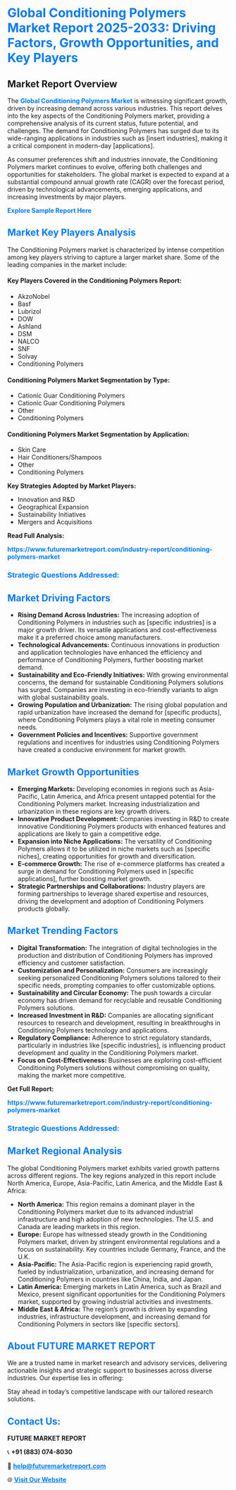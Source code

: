 <h1 style="color: #007BFF;">Global Conditioning Polymers Market Report 2025-2033: Driving Factors, Growth Opportunities, and Key Players</h1>

<section id="overview">
<h2>Market Report Overview</h2>
<p>The <a href="https://www.futuremarketreport.com/industry-report/conditioning-polymers-market" style="color: #007BFF; text-decoration: none;"><strong>Global Conditioning Polymers Market</strong></a> is witnessing significant growth, driven by increasing demand across various industries. This report delves into the key aspects of the Conditioning Polymers market, providing a comprehensive analysis of its current status, future potential, and challenges. The demand for Conditioning Polymers has surged due to its wide-ranging applications in industries such as [insert industries], making it a critical component in modern-day [applications].</p>
<p>As consumer preferences shift and industries innovate, the Conditioning Polymers market continues to evolve, offering both challenges and opportunities for stakeholders. The global market is expected to expand at a substantial compound annual growth rate (CAGR) over the forecast period, driven by technological advancements, emerging applications, and increasing investments by major players.</p>
</section>

<section id="overview">
<p><a href="https://www.futuremarketreport.com/request-sample/reportId=108290" style="color: #007BFF; text-decoration: none;"><strong>Explore Sample Report Here</strong></a></p>
</section>

<section id="key-players">
<h2 style="color: #007BFF;">Market Key Players Analysis</h2>
<p>The Conditioning Polymers market is characterized by intense competition among key players striving to capture a larger market share. Some of the leading companies in the market include:</p>
<h4>Key Players Covered in the Conditioning Polymers Report:</h4>
<ul><li>AkzoNobel</li><li>Basf</li><li>Lubrizol</li><li>DOW</li><li>Ashland</li><li>DSM</li><li>NALCO</li><li>SNF</li><li>Solvay</li><li>Conditioning Polymers</li></ul>
<h4>Conditioning Polymers Market Segmentation by Type:</h4>
<ul><li>Cationic Guar Conditioning Polymers</li><li>Cationic Guar Conditioning Polymers</li><li>Other</li><li>Conditioning Polymers</li></ul>

<h4>Conditioning Polymers Market Segmentation by Application:</h4>
<ul><li>Skin Care</li><li>Hair Conditioners/Shampoos</li><li>Other</li><li>Conditioning Polymers</li></ul>
<p><strong>Key Strategies Adopted by Market Players:</strong></p>
<ul>
<li>Innovation and R&D</li>
<li>Geographical Expansion</li>
<li>Sustainability Initiatives</li>
<li>Mergers and Acquisitions</li>
</ul>
</section>

<section>
<p><strong>Read Full Analysis: </strong></p><a href="https://www.futuremarketreport.com/industry-report/conditioning-polymers-market" style="color: #007BFF; text-decoration: none;"><strong>https://www.futuremarketreport.com/industry-report/conditioning-polymers-market</strong></a>
<h3 style="color: #007BFF;">Strategic Questions Addressed:</h3>
</section>

<section id="driving-factors">
<h2 style="color: #007BFF;">Market Driving Factors</h2>
<ul>
<li><strong>Rising Demand Across Industries:</strong> The increasing adoption of Conditioning Polymers in industries such as [specific industries] is a major growth driver. Its versatile applications and cost-effectiveness make it a preferred choice among manufacturers.</li>
<li><strong>Technological Advancements:</strong> Continuous innovations in production and application technologies have enhanced the efficiency and performance of Conditioning Polymers, further boosting market demand.</li>
<li><strong>Sustainability and Eco-Friendly Initiatives:</strong> With growing environmental concerns, the demand for sustainable Conditioning Polymers solutions has surged. Companies are investing in eco-friendly variants to align with global sustainability goals.</li>
<li><strong>Growing Population and Urbanization:</strong> The rising global population and rapid urbanization have increased the demand for [specific products], where Conditioning Polymers plays a vital role in meeting consumer needs.</li>
<li><strong>Government Policies and Incentives:</strong> Supportive government regulations and incentives for industries using Conditioning Polymers have created a conducive environment for market growth.</li>
</ul>
</section>

<section id="growth-opportunities">
<h2 style="color: #007BFF;">Market Growth Opportunities</h2>
<ul>
<li><strong>Emerging Markets:</strong> Developing economies in regions such as Asia-Pacific, Latin America, and Africa present untapped potential for the Conditioning Polymers market. Increasing industrialization and urbanization in these regions are key growth drivers.</li>
<li><strong>Innovative Product Development:</strong> Companies investing in R&D to create innovative Conditioning Polymers products with enhanced features and applications are likely to gain a competitive edge.</li>
<li><strong>Expansion into Niche Applications:</strong> The versatility of Conditioning Polymers allows it to be utilized in niche markets such as [specific niches], creating opportunities for growth and diversification.</li>
<li><strong>E-commerce Growth:</strong> The rise of e-commerce platforms has created a surge in demand for Conditioning Polymers used in [specific applications], further boosting market growth.</li>
<li><strong>Strategic Partnerships and Collaborations:</strong> Industry players are forming partnerships to leverage shared expertise and resources, driving the development and adoption of Conditioning Polymers products globally.</li>
</ul>
</section>

<section id="trending-factors">
<h2 style="color: #007BFF;">Market Trending Factors</h2>
<ul>
<li><strong>Digital Transformation:</strong> The integration of digital technologies in the production and distribution of Conditioning Polymers has improved efficiency and customer satisfaction.</li>
<li><strong>Customization and Personalization:</strong> Consumers are increasingly seeking personalized Conditioning Polymers solutions tailored to their specific needs, prompting companies to offer customizable options.</li>
<li><strong>Sustainability and Circular Economy:</strong> The push towards a circular economy has driven demand for recyclable and reusable Conditioning Polymers solutions.</li>
<li><strong>Increased Investment in R&D:</strong> Companies are allocating significant resources to research and development, resulting in breakthroughs in Conditioning Polymers technology and applications.</li>
<li><strong>Regulatory Compliance:</strong> Adherence to strict regulatory standards, particularly in industries like [specific industries], is influencing product development and quality in the Conditioning Polymers market.</li>
<li><strong>Focus on Cost-Effectiveness:</strong> Businesses are exploring cost-efficient Conditioning Polymers solutions without compromising on quality, making the market more competitive.</li>
</ul>
</section>

<section>
<p><strong>Get Full Report: </strong></p><a href="https://www.futuremarketreport.com/industry-report/conditioning-polymers-market" style="color: #007BFF; text-decoration: none;"><strong>https://www.futuremarketreport.com/industry-report/conditioning-polymers-market</strong></a>
<h3 style="color: #007BFF;">Strategic Questions Addressed:</h3>
</section>


<section id="regional-analysis">
<h2 style="color: #007BFF;">Market Regional Analysis</h2>
<p>The global Conditioning Polymers market exhibits varied growth patterns across different regions. The key regions analyzed in this report include North America, Europe, Asia-Pacific, Latin America, and the Middle East & Africa:</p>
<ul>
<li><strong>North America:</strong> This region remains a dominant player in the Conditioning Polymers market due to its advanced industrial infrastructure and high adoption of new technologies. The U.S. and Canada are leading markets in this region.</li>
<li><strong>Europe:</strong> Europe has witnessed steady growth in the Conditioning Polymers market, driven by stringent environmental regulations and a focus on sustainability. Key countries include Germany, France, and the U.K.</li>
<li><strong>Asia-Pacific:</strong> The Asia-Pacific region is experiencing rapid growth, fueled by industrialization, urbanization, and increasing demand for Conditioning Polymers in countries like China, India, and Japan.</li>
<li><strong>Latin America:</strong> Emerging markets in Latin America, such as Brazil and Mexico, present significant opportunities for the Conditioning Polymers market, supported by growing industrial activities and investments.</li>
<li><strong>Middle East & Africa:</strong> The region’s growth is driven by expanding industries, infrastructure development, and increasing demand for Conditioning Polymers in sectors like [specific sectors].</li>
</ul>
</section>

<footer>
<h2 style="color: #007BFF;">About FUTURE MARKET REPORT</h2>
<p>We are a trusted name in market research and advisory services, delivering actionable insights and strategic support to businesses across diverse industries. Our expertise lies in offering:</p>

<p>Stay ahead in today’s competitive landscape with our tailored research solutions.</p>

<h2 style="color: #007BFF;">Contact Us:</h2>
<p><strong>FUTURE MARKET REPORT</strong></p>
<p>📞 <strong>+91 (883) 074-8030</strong></p>
<p>📧 <strong><a href="mailto:help@futuremarketreport.com" style="color: #007BFF;">help@futuremarketreport.com</a></strong></p>
<p>🌐 <strong><a href="https://www.futuremarketreport.com/" style="color: #007BFF;">Visit Our Website</a></strong></p>
</footer>